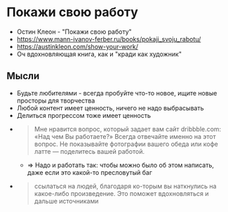 # Покажи свою работу

- Остин Клеон - "Покажи свою работу"
- https://www.mann-ivanov-ferber.ru/books/pokaji_svoju_rabotu/
- https://austinkleon.com/show-your-work/
- Оч вдохновляющая книга, как и "кради как художник"

## Мысли

- Будьте любителями - всегда пробуйте что-то новое, ищите новые просторы для творчества
- Любой контент имеет ценность, ничего не надо выбрасывать
- Делиться прогрессом тоже имеет ценность
- > Мне нравится вопрос, который задает вам сайт dribbble.com: «Над чем Вы работаете?» Всегда отвечайте именно на этот
  вопрос. Не показывайте фотографии вашего обеда или кофе латте — поделитесь вашей работой.
    - => Надо и работать так: чтобы можно было об этом написать, даже если это какой-то пресловутый баг
- > ссылаться на людей, благодаря ко-торым вы наткнулись на какое-либо произведение. Это поможет вдохновляться и дальше
  источниками 


